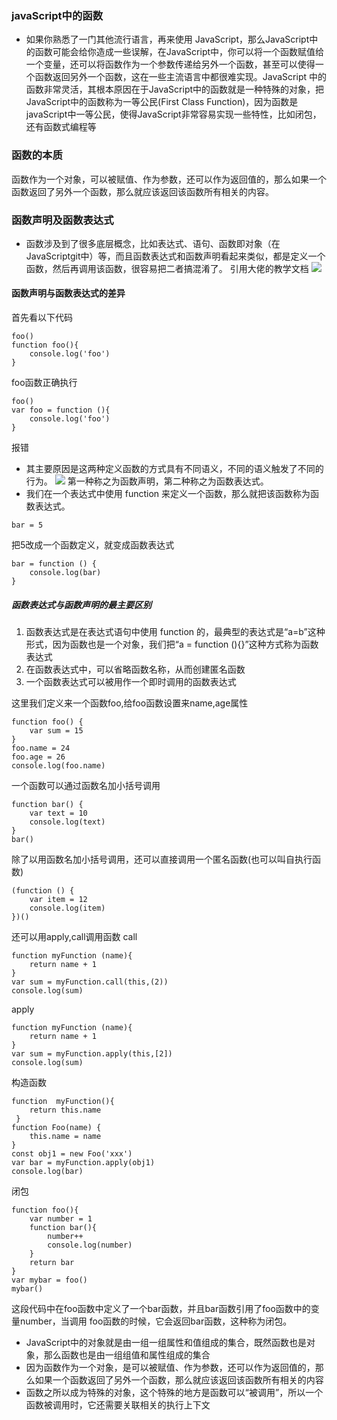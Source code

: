 ### javaScript中的函数
- 如果你熟悉了一门其他流行语言，再来使用 JavaScript，那么JavaScript中的函数可能会给你造成一些误解，在JavaScript中，你可以将一个函数赋值给一个变量，还可以将函数作为一个参数传递给另外一个函数，甚至可以使得一个函数返回另外一个函数，这在一些主流语言中都很难实现。JavaScript 中的函数非常灵活，其根本原因在于JavaScript中的函数就是一种特殊的对象，把JavaScript中的函数称为一等公民(First Class Function)，因为函数是javaScript中一等公民，使得JavaScript非常容易实现一些特性，比如闭包，还有函数式编程等
### 函数的本质
函数作为一个对象，可以被赋值、作为参数，还可以作为返回值的，那么如果一个函数返回了另外一个函数，那么就应该返回该函数所有相关的内容。

### 函数声明及函数表达式
- 函数涉及到了很多底层概念，比如表达式、语句、函数即对象（在JavaScriptgit中）等，而且函数表达式和函数声明看起来类似，都是定义一个函数，然后再调用该函数，很容易把二者搞混淆了。
引用大佬的教学文档
![](https://static001.geekbang.org/resource/image/51/31/51ae06e8a9dc4a589958065429bec231.jpg)
#### 函数声明与函数表达式的差异
首先看以下代码
```
foo()
function foo(){ 
    console.log('foo')
}
```
foo函数正确执行
```
foo()
var foo = function (){ 
    console.log('foo')
}
```
报错
- 其主要原因是这两种定义函数的方式具有不同语义，不同的语义触发了不同的行为。
![](https://static001.geekbang.org/resource/image/a7/10/a74668eb5bf183538ce9b47a20eb0610.jpg)
第一种称之为函数声明，第二种称之为函数表达式。
- 我们在一个表达式中使用 function 来定义一个函数，那么就把该函数称为函数表达式。
```
bar = 5
```
把5改成一个函数定义，就变成函数表达式
```
bar = function () {
    console.log(bar)
}
```
##### 函数表达式与函数声明的最主要区别
1. 函数表达式是在表达式语句中使用 function 的，最典型的表达式是“a=b”这种形式，因为函数也是一个对象，我们把“a = function (){}”这种方式称为函数表达式
2. 在函数表达式中，可以省略函数名称，从而创建匿名函数
3. 一个函数表达式可以被用作一个即时调用的函数表达式

这里我们定义来一个函数foo,给foo函数设置来name,age属性
```
function foo() {
    var sum = 15
}
foo.name = 24
foo.age = 26
console.log(foo.name)
```
一个函数可以通过函数名加小括号调用
```
function bar() {
    var text = 10
    console.log(text)
}
bar()
```
除了以用函数名加小括号调用，还可以直接调用一个匿名函数(也可以叫自执行函数)
```
(function () {
    var item = 12
    console.log(item)
})()
```
还可以用apply,call调用函数
call
```
function myFunction (name){
    return name + 1
}
var sum = myFunction.call(this,(2))
console.log(sum)
```
apply
```
function myFunction (name){
    return name + 1
}
var sum = myFunction.apply(this,[2])
console.log(sum)
```
构造函数
```
function  myFunction(){
    return this.name
 }
function Foo(name) {
    this.name = name
}
const obj1 = new Foo('xxx')
var bar = myFunction.apply(obj1)
console.log(bar)
```
闭包
```
function foo(){
    var number = 1
    function bar(){
        number++
        console.log(number)
    }
    return bar
}
var mybar = foo()
mybar()
```
这段代码中在foo函数中定义了一个bar函数，并且bar函数引用了foo函数中的变量number，当调用 foo函数的时候，它会返回bar函数，这种称为闭包。

- JavaScript中的对象就是由一组一组属性和值组成的集合，既然函数也是对象，那么函数也是由一组组值和属性组成的集合
- 因为函数作为一个对象，是可以被赋值、作为参数，还可以作为返回值的，那么如果一个函数返回了另外一个函数，那么就应该返回该函数所有相关的内容
- 函数之所以成为特殊的对象，这个特殊的地方是函数可以“被调用”，所以一个函数被调用时，它还需要关联相关的执行上下文

